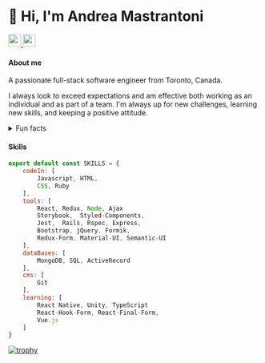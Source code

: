 
# 👋 Hi, I'm Andrea Mastrantoni
<p>
    <a href="https://www.linkedin.com/in/andrea-mastrantoni" target="_blank">
        <img src="https://img.shields.io/badge/linkedin-%230077B5.svg?&style=for-the-badge&logo=linkedin&logoColor=white" height=25>
    </a>
    <a href="https://medium.com/@anmastrantoni" target="_blank">
        <img src="https://img.shields.io/badge/medium-%2312100E.svg?&style=for-the-badge&logo=medium&logoColor=white" height=25>
    </a>
</p>

#### About me
A passionate full-stack software engineer from Toronto, Canada.

I always look to exceed expectations and am effective both working as an individual and as part of a team. I'm always up for new challenges, learning new skills, and keeping a positive attitude. 

<details>
    <summary>Fun facts </summary>
        <p>✈️ –– Wannabe Globetrotter</p>
        <p>📖 –– Avid Reader</p>
        <p>🎮 –– Video/Board Game Enthusiast</p>
        <p>🎲 –– D&D Newbie</p>
        <p>🏠 –– Previously Framer/Rough Carpenter</p>
        <p>💎 –– Former Graphic Designer</p>
        <p>📺 –– Tv/Movie Buff </p>
</details>

#### Skills
```javascript
export default const SKILLS = {
    codeIn: [
        Javascript, HTML, 
        CSS, Ruby 
    ],
    tools: [
        React, Redux, Node, Ajax 
        Storybook,  Styled-Components, 
        Jest,  Rails, Rspec, Express,
        Bootstrap, jQuery, Formik, 
        Redux-Form, Material-UI, Semantic-UI 
    ],
    dataBases: [
        MongoDB, SQL, ActiveRecord 
    ],
    cms: [
        Git 
    ],
    learning: [
        React Native, Unity, TypeScript 
        React-Hook-Form, React-Final-Form, 
        Vue.js
    ]
}
```
[![trophy](https://github-profile-trophy.vercel.app/?username=andmast&theme=onedark)](https://github.com/andmast/github-profile-trophy)
